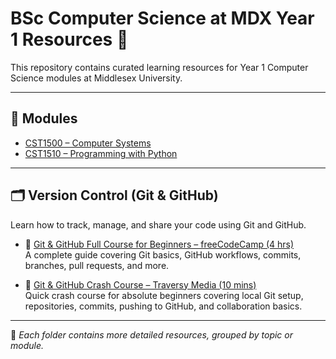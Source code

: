# BSc Computer Science at MDX Year 1 Resources 📘

This repository contains curated learning resources for Year 1 Computer Science modules at Middlesex University.

---

## 📂 Modules

- [CST1500 – Computer Systems](./CST1500)
- [CST1510 – Programming with Python](./CST1510)

---

## 🗂️ Version Control (Git & GitHub)

Learn how to track, manage, and share your code using Git and GitHub.

- 🔗 [Git & GitHub Full Course for Beginners – freeCodeCamp (4 hrs)](https://youtu.be/RGOj5yH7evk?si=Ih94IDd9N7WA2Ask)  
  A complete guide covering Git basics, GitHub workflows, commits, branches, pull requests, and more.

- 🔗 [Git & GitHub Crash Course – Traversy Media (10 mins)](https://youtu.be/a9u2yZvsqHA?si=uQ_YbszI_lLgTlXW)  
  Quick crash course for absolute beginners covering local Git setup, repositories, commits, pushing to GitHub, and collaboration basics.

---

📌 *Each folder contains more detailed resources, grouped by topic or module.*
